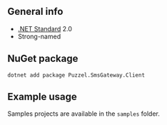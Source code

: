 ## General info ##

- [.NET Standard](https://docs.microsoft.com/en-us/dotnet/standard/net-standard#net-implementation-support) 2.0
- Strong-named

## NuGet package ##
 
```
dotnet add package Puzzel.SmsGateway.Client
```

## Example usage ##

Samples projects are available in the `samples` folder.
